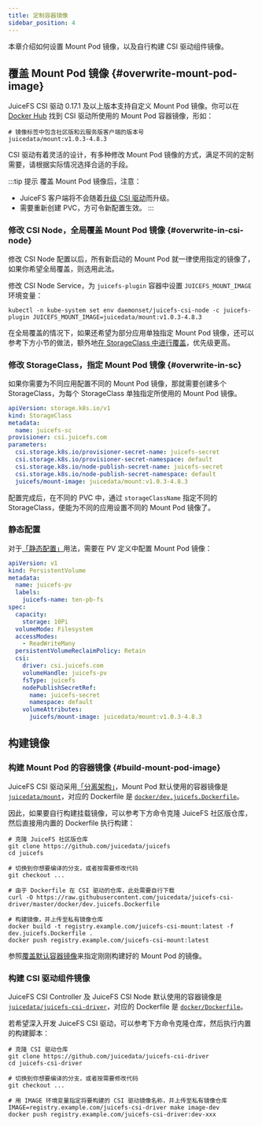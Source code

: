 ```yaml
---
title: 定制容器镜像
sidebar_position: 4
---
```


本章介绍如何设置 Mount Pod 镜像，以及自行构建 CSI 驱动组件镜像。

## 覆盖 Mount Pod 镜像 {#overwrite-mount-pod-image}

JuiceFS CSI 驱动 0.17.1 及以上版本支持自定义 Mount Pod 镜像。你可以在 [Docker Hub](https://hub.docker.com/r/juicedata/mount/tags?page=1&name=v) 找到 CSI 驱动所使用的 Mount Pod 容器镜像，形如：

```shell
# 镜像标签中包含社区版和云服务版客户端的版本号
juicedata/mount:v1.0.3-4.8.3
```

CSI 驱动有着灵活的设计，有多种修改 Mount Pod 镜像的方式，满足不同的定制需要，请根据实际情况选择合适的手段。

:::tip 提示
覆盖 Mount Pod 镜像后，注意：

* JuiceFS 客户端将不会随着[升级 CSI 驱动](../administration/upgrade-csi-driver.md)而升级。
* 需要重新创建 PVC，方可令新配置生效。
:::

### 修改 CSI Node，全局覆盖 Mount Pod 镜像 {#overwrite-in-csi-node}

修改 CSI Node 配置以后，所有新启动的 Mount Pod 就一律使用指定的镜像了，如果你希望全局覆盖，则选用此法。

修改 CSI Node Service，为 `juicefs-plugin` 容器中设置 `JUICEFS_MOUNT_IMAGE` 环境变量：

```shell
kubectl -n kube-system set env daemonset/juicefs-csi-node -c juicefs-plugin JUICEFS_MOUNT_IMAGE=juicedata/mount:v1.0.3-4.8.3
```

在全局覆盖的情况下，如果还希望为部分应用单独指定 Mount Pod 镜像，还可以参考下方小节的做法，额外地[在 StorageClass 中进行覆盖](#overwrite-in-sc)，优先级更高。

### 修改 StorageClass，指定 Mount Pod 镜像 {#overwrite-in-sc}

如果你需要为不同应用配置不同的 Mount Pod 镜像，那就需要创建多个 StorageClass，为每个 StorageClass 单独指定所使用的 Mount Pod 镜像。

```yaml {11}
apiVersion: storage.k8s.io/v1
kind: StorageClass
metadata:
  name: juicefs-sc
provisioner: csi.juicefs.com
parameters:
  csi.storage.k8s.io/provisioner-secret-name: juicefs-secret
  csi.storage.k8s.io/provisioner-secret-namespace: default
  csi.storage.k8s.io/node-publish-secret-name: juicefs-secret
  csi.storage.k8s.io/node-publish-secret-namespace: default
  juicefs/mount-image: juicedata/mount:v1.0.3-4.8.3
```

配置完成后，在不同的 PVC 中，通过 `storageClassName` 指定不同的 StorageClass，便能为不同的应用设置不同的 Mount Pod 镜像了。

### 静态配置

对于[「静态配置」](./pv.md#static-provisioning)用法，需要在 PV 定义中配置 Mount Pod 镜像：

```yaml {22}
apiVersion: v1
kind: PersistentVolume
metadata:
  name: juicefs-pv
  labels:
    juicefs-name: ten-pb-fs
spec:
  capacity:
    storage: 10Pi
  volumeMode: Filesystem
  accessModes:
    - ReadWriteMany
  persistentVolumeReclaimPolicy: Retain
  csi:
    driver: csi.juicefs.com
    volumeHandle: juicefs-pv
    fsType: juicefs
    nodePublishSecretRef:
      name: juicefs-secret
      namespace: default
    volumeAttributes:
      juicefs/mount-image: juicedata/mount:v1.0.3-4.8.3
```

## 构建镜像

### 构建 Mount Pod 的容器镜像 {#build-mount-pod-image}

JuiceFS CSI 驱动采用[「分离架构」](../introduction.md#architecture)，Mount Pod 默认使用的容器镜像是 [`juicedata/mount`](https://hub.docker.com/r/juicedata/mount)，对应的 Dockerfile 是 [`docker/dev.juicefs.Dockerfile`](https://github.com/juicedata/juicefs-csi-driver/blob/master/docker/dev.juicefs.Dockerfile)。

因此，如果要自行构建挂载镜像，可以参考下方命令克隆 JuiceFS 社区版仓库，然后直接用内置的 Dockerfile 执行构建：

```shell
# 克隆 JuiceFS 社区版仓库
git clone https://github.com/juicedata/juicefs
cd juicefs

# 切换到你想要编译的分支，或者按需要修改代码
git checkout ...

# 由于 Dockerfile 在 CSI 驱动的仓库，此处需要自行下载
curl -O https://raw.githubusercontent.com/juicedata/juicefs-csi-driver/master/docker/dev.juicefs.Dockerfile

# 构建镜像，并上传至私有镜像仓库
docker build -t registry.example.com/juicefs-csi-mount:latest -f dev.juicefs.Dockerfile .
docker push registry.example.com/juicefs-csi-mount:latest
```

参照[覆盖默认容器镜像](#overwrite-mount-pod-image)来指定刚刚构建好的 Mount Pod 的镜像。

### 构建 CSI 驱动组件镜像

JuiceFS CSI Controller 及 JuiceFS CSI Node 默认使用的容器镜像是 [`juicedata/juicefs-csi-driver`](https://hub.docker.com/r/juicedata/juicefs-csi-driver)，对应的 Dockerfile 是 [`docker/Dockerfile`](https://github.com/juicedata/juicefs-csi-driver/blob/master/docker/Dockerfile)。

若希望深入开发 JuiceFS CSI 驱动，可以参考下方命令克隆仓库，然后执行内置的构建脚本：

```shell
# 克隆 CSI 驱动仓库
git clone https://github.com/juicedata/juicefs-csi-driver
cd juicefs-csi-driver

# 切换到你想要编译的分支，或者按需要修改代码
git checkout ...

# 用 IMAGE 环境变量指定将要构建的 CSI 驱动镜像名称，并上传至私有镜像仓库
IMAGE=registry.example.com/juicefs-csi-driver make image-dev
docker push registry.example.com/juicefs-csi-driver:dev-xxx
```
